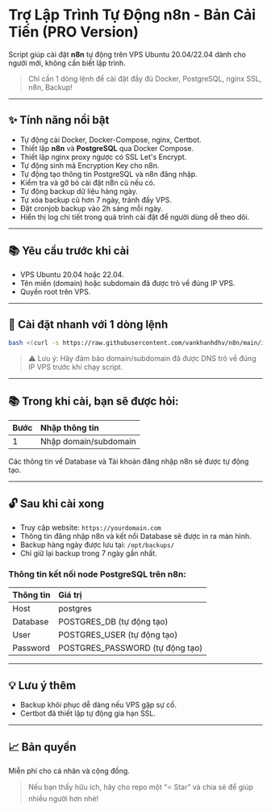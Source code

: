 # Trợ Lập Trình Tự Động n8n - Bản Cải Tiến (PRO Version)

Script giúp cài đặt **n8n** tự động trên VPS Ubuntu 20.04/22.04 dành cho người mới, không cần biết lập trình.

> Chỉ cần 1 dòng lệnh để cài đặt đầy đủ Docker, PostgreSQL, nginx SSL, n8n, Backup!

---

## ✨ Tính năng nổi bật

- Tự động cài Docker, Docker-Compose, nginx, Certbot.
- Thiết lập **n8n** và **PostgreSQL** qua Docker Compose.
- Thiết lập nginx proxy ngược có SSL Let's Encrypt.
- Tự động sinh mã Encryption Key cho n8n.
- Tự động tạo thông tin PostgreSQL và n8n đăng nhập.
- Kiểm tra và gỡ bỏ cài đặt n8n cũ nếu có.
- Tự động backup dữ liệu hàng ngày.
- Tự xóa backup cũ hơn 7 ngày, tránh đầy VPS.
- Đặt cronjob backup vào 2h sáng mỗi ngày.
- Hiển thị log chi tiết trong quá trình cài đặt để người dùng dễ theo dõi.

---

## 📚 Yêu cầu trước khi cài

- VPS Ubuntu 20.04 hoặc 22.04.
- Tên miền (domain) hoặc subdomain đã được trỏ về đúng IP VPS.
- Quyền root trên VPS.

---

## 🔄 Cài đặt nhanh với 1 dòng lệnh

```bash
bash <(curl -s https://raw.githubusercontent.com/vankhanhdhv/n8n/main/install_n8n.sh)
```

> ⚠️ Lưu ý: Hãy đảm bảo domain/subdomain đã được DNS trỏ về đúng IP VPS trước khi chạy script.

---

## 📚 Trong khi cài, bạn sẽ được hỏi:

| Bước | Nhập thông tin |
|:---|:---|
| 1 | Nhập domain/subdomain |

Các thông tin về Database và Tài khoản đăng nhập n8n sẽ được tự động tạo.

---

## 🔓 Sau khi cài xong

- Truy cập website: `https://yourdomain.com`
- Thông tin đăng nhập n8n và kết nối Database sẽ được in ra màn hình.
- Backup hàng ngày được lưu tại: `/opt/backups/`
- Chỉ giữ lại backup trong 7 ngày gần nhất.

### Thông tin kết nối node PostgreSQL trên n8n:

| Thông tin | Giá trị |
|:---|:---|
| Host | postgres |
| Database | POSTGRES_DB (tự động tạo) |
| User | POSTGRES_USER (tự động tạo) |
| Password | POSTGRES_PASSWORD (tự động tạo) |

---

## 💡 Lưu ý thêm

- Backup khôi phục dễ dàng nếu VPS gặp sự cố.
- Certbot đã thiết lập tự động gia hạn SSL.

---

## 📈 Bản quyền

Miễn phí cho cá nhân và cộng đồng.

> Nếu bạn thấy hữu ích, hãy cho repo một “⭐ Star” và chia sẻ để giúp nhiều người hơn nhé!
